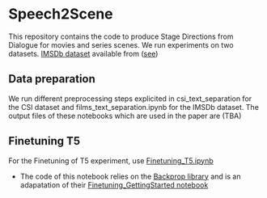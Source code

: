 # Speech2Scene
This repository contains the code to produce Stage Directions from Dialogue for movies and series scenes. We run experiments on two datasets. 
[IMSDb dataset](https://www.imdb.com/interfaces/) available from ([see](https://github.com/AdeboyeML/Film_Script_Analysis))


## Data preparation

We run different preprocessing steps explicited in csi_text_separation for the CSI dataset and films_text_separation.ipynb for the IMSDb dataset. 
The output files of these notebooks which are used in the paper are (TBA)



## Finetuning T5
For the Finetuning of T5 experiment, use [Finetuning_T5.ipynb](Finetuning_T5.ipynb)
- The code of this notebook relies on the [Backprop library](https://backprop.readthedocs.io/en/latest) and is an adapatation of their [Finetuning_GettingStarted notebook](https://colab.research.google.com/github/backprop-ai/backprop/blob/main/examples/Finetuning_GettingStarted.ipynb)
